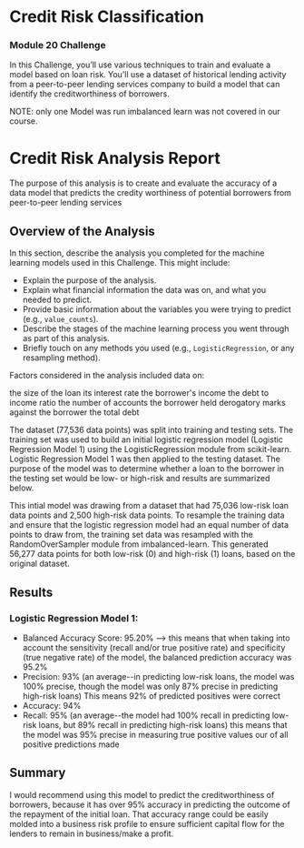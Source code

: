 # Credit Risk Classification
### Module 20 Challenge
In this Challenge, you’ll use various techniques to train and evaluate a model based on loan risk. You’ll use a dataset of historical lending 
activity from a peer-to-peer lending services company to build a model that can identify the creditworthiness of borrowers.

NOTE: only one Model was run imbalanced learn was not covered in our course. 
# Credit Risk Analysis Report 
The purpose of this analysis is to create and evaluate the accuracy of a data model that predicts the credity worthiness of potential borrowers from peer-to-peer lending services

## Overview of the Analysis

In this section, describe the analysis you completed for the machine learning models used in this Challenge. This might include:

* Explain the purpose of the analysis.
* Explain what financial information the data was on, and what you needed to predict.
* Provide basic information about the variables you were trying to predict (e.g., `value_counts`).
* Describe the stages of the machine learning process you went through as part of this analysis.
* Briefly touch on any methods you used (e.g., `LogisticRegression`, or any resampling method).

Factors considered in the analysis included data on:

the size of the loan
its interest rate
the borrower's income
the debt to income ratio
the number of accounts the borrower held
derogatory marks against the borrower
the total debt

The dataset (77,536 data points) was split into training and testing sets. The training set was used to build an initial logistic regression model (Logistic Regression Model 1) using the LogisticRegression module from scikit-learn. Logistic Regression Model 1 was then applied to the testing dataset. 
The purpose of the model was to determine whether a loan to the borrower in the testing set would be low- or high-risk and results are summarized below.

This intial model was drawing from a dataset that had 75,036 low-risk loan data points and 2,500 high-risk data points. 
To resample the training data and ensure that the logistic regression model had an equal number of data points to draw from, the training set data was resampled with the RandomOverSampler module from imbalanced-learn. This generated 56,277 data points for both low-risk (0) and high-risk (1) loans, based on the original dataset.
## Results

### Logistic Regression Model 1:
* Balanced Accuracy Score: 95.20% --> this means that when taking into account the sensitivity (recall and/or true positive rate) and specificity (true negative rate) of the model, the balanced prediction accuracy was 95.2%
* Precision: 93% (an average--in predicting low-risk loans, the model was 100% precise, though the model was only 87% precise in predicting high-risk loans) This means 92% of predicted positives were correct
* Accuracy: 94%
* Recall: 95% (an average--the model had 100% recall in predicting low-risk loans, but 89% recall in predicting high-risk loans) this means that the model was 95% precise in measuring true positive values our of all positive predictions made
 
## Summary
I would recommend using this model to predict the creditworthiness of borrowers, because it has over 95% accuracy in predicting the outcome of the repayment of the initial loan. That accuracy range could be easily molded into a business risk profile to ensure sufficient capital 
flow for the lenders to remain in business/make a profit.
